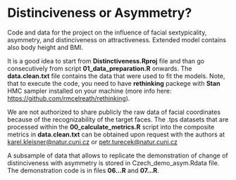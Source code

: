 # Distinciveness or Asymmetry?
Code and data for the project on the influence of facial sextypicality, asymmetry, and distinciveness on attractiveness. Extended model contains also body height and BMI.

It is a good idea to start from **Distinctiveness.Rproj** file and than go consecutively from script **01_data_preparation.R** onwards.
The **data.clean.txt** file contains the data that were used to fit the models. Note, that to execute the code, you need to have **rethinking** packege with **Stan** HMC sampler installed on your machine (more info here: https://github.com/rmcelreath/rethinking).

We are not authorized to share publicly the raw data of facial coordinates because of the recognizability of the target faces. The .tps datasets that are processed within the **00_calculate_metrics.R** script into the composite metrics in **data.clean.txt** can be obtained upon request with the authors at karel.kleisner@natur.cuni.cz or petr.turecek@natur.cuni.cz

A subsample of data that allows to replicate the demonstration of change of distinciveness with asymmetry is stored in Czech_demo_asym.Rdata file. The demonstration code is in files **06...R** and **07...R**.
